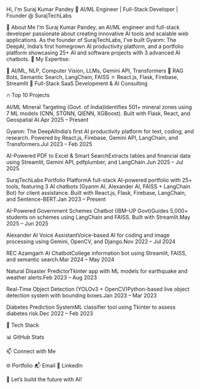 Hi, I'm Suraj Kumar Pandey 👋
AI/ML Engineer | Full-Stack Developer | Founder @ SurajTechLabs


🚀 About Me
I’m Suraj Kumar Pandey, an AI/ML engineer and full-stack developer passionate about creating innovative AI tools and scalable web applications. As the founder of SurajTechLabs, I’ve built Gyanm: The DeepAI, India’s first homegrown AI productivity platform, and a portfolio platform showcasing 25+ AI and software projects with 3 advanced AI chatbots.
🔧 My Expertise:

🤖 AI/ML, NLP, Computer Vision, LLMs, Gemini API, Transformers
💬 RAG Bots, Semantic Search, LangChain, FAISS
⚛️ React.js, Flask, Firebase, Streamlit
💼 Full-Stack SaaS Development & AI Consulting


🔥 Top 10 Projects

AI/ML Mineral Targeting (Govt. of India)Identifies 501+ mineral zones using 7 ML models (CNN, STGNN, QIENN, XGBoost). Built with Flask, React, and Geospatial AI.Apr 2025 – Present

Gyanm: The DeepAIIndia’s first AI productivity platform for text, coding, and research. Powered by React.js, Firebase, Gemini API, LangChain, and Transformers.Jul 2023 – Feb 2025

AI-Powered PDF to Excel & Smart SearchExtracts tables and financial data using Streamlit, Gemini API, pdfplumber, and LangChain.Jun 2025 – Jul 2025

SurajTechLabs Portfolio PlatformA full-stack AI-powered portfolio with 25+ tools, featuring 3 AI chatbots (Gyanm AI, Alexander AI, FAISS + LangChain Bot) for client assistance. Built with React.js, Flask, Firebase, LangChain, and Sentence-BERT.Jan 2023 – Present

AI-Powered Government Schemes Chatbot (IBM–UP Govt)Guides 5,000+ students on schemes using LangChain and FAISS. Built with Streamlit.May 2025 – Jun 2025

Alexander AI Voice AssistantVoice-based AI for coding and image processing using Gemini, OpenCV, and Django.Nov 2022 – Jul 2024

REC Azamgarh AI ChatbotCollege information bot using Streamlit, FAISS, and semantic search.Mar 2024 – May 2024

Natural Disaster PredictorTkinter app with ML models for earthquake and weather alerts.Feb 2023 – Aug 2023

Real-Time Object Detection (YOLOv3 + OpenCV)Python-based live object detection system with bounding boxes.Jan 2023 – Mar 2023

Diabetes Prediction SystemML classifier tool using Tkinter to assess diabetes risk.Dec 2022 – Feb 2023



🧰 Tech Stack


📊 GitHub Stats

  
  
  



📫 Connect with Me

🌐 Portfolio
📬 Email
💼 LinkedIn

🚀 Let’s build the future with AI!
